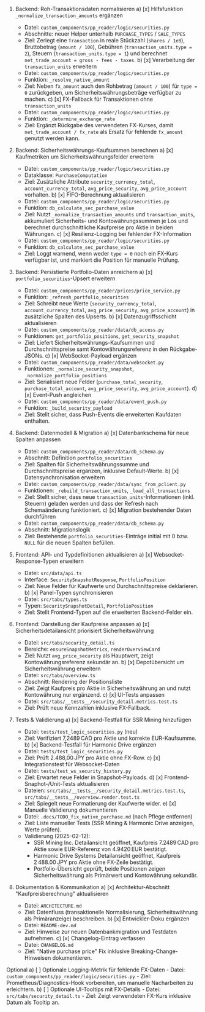 1. Backend: Roh-Transaktionsdaten normalisieren
   a) [x] Hilfsfunktion `_normalize_transaction_amounts` ergänzen
      - Datei: `custom_components/pp_reader/logic/securities.py`
      - Abschnitte: neuer Helper unterhalb `PURCHASE_TYPES` / `SALE_TYPES`
      - Ziel: Zerlegt eine `Transaction` in reale Stückzahl (`shares / 1e8`), Bruttobetrag (`amount / 100`), Gebühren (`transaction_units.type = 2`), Steuern (`transaction_units.type = 1`) und berechnet `net_trade_account = gross - fees - taxes`.
   b) [x] Verarbeitung der `transaction_units` erweitern
      - Datei: `custom_components/pp_reader/logic/securities.py`
      - Funktion: `_resolve_native_amount`
      - Ziel: Neben `fx_amount` auch den Rohbetrag (`amount / 100`) für `type = 0` zurückgeben, um Sicherheitswährungsbeträge verfügbar zu machen.
   c) [x] FX-Fallback für Transaktionen ohne `transaction_units`
      - Datei: `custom_components/pp_reader/logic/securities.py`
      - Funktion: `_determine_exchange_rate`
      - Ziel: Ergänzt Rückgabe des verwendeten FX-Kurses, damit `net_trade_account / fx_rate` als Ersatz für fehlende `fx_amount` genutzt werden kann.

2. Backend: Sicherheitswährungs-Kaufsummen berechnen
   a) [x] Kaufmetriken um Sicherheitswährungsfelder erweitern
      - Datei: `custom_components/pp_reader/logic/securities.py`
      - Dataklasse: `PurchaseComputation`
      - Ziel: Zusätzliche Attribute `security_currency_total`, `account_currency_total`, `avg_price_security`, `avg_price_account` vorhalten.
   b) [x] FIFO-Berechnung aktualisieren
      - Datei: `custom_components/pp_reader/logic/securities.py`
      - Funktion: `db_calculate_sec_purchase_value`
      - Ziel: Nutzt `_normalize_transaction_amounts` und `transaction_units`, akkumuliert Sicherheits- und Kontowährungssummen je Los und berechnet durchschnittliche Kaufpreise pro Aktie in beiden Währungen.
   c) [x] Resilienz-Logging bei fehlender FX-Information
      - Datei: `custom_components/pp_reader/logic/securities.py`
      - Funktion: `db_calculate_sec_purchase_value`
      - Ziel: Loggt warnend, wenn weder `type = 0` noch ein FX-Kurs verfügbar ist, und markiert die Position für manuelle Prüfung.

3. Backend: Persistierte Portfolio-Daten anreichern
   a) [x] `portfolio_securities`-Upsert erweitern
      - Datei: `custom_components/pp_reader/prices/price_service.py`
      - Funktion: `_refresh_portfolio_securities`
      - Ziel: Schreibt neue Werte (`security_currency_total`, `account_currency_total`, `avg_price_security`, `avg_price_account`) in zusätzliche Spalten des Upserts.
   b) [x] Datenzugriffsschicht aktualisieren
      - Datei: `custom_components/pp_reader/data/db_access.py`
      - Funktionen: `get_portfolio_positions`, `get_security_snapshot`
      - Ziel: Liefert Sicherheitswährungs-Kaufsummen und Durchschnittspreise samt Kontowährungsreferenz in den Rückgabe-JSONs.
   c) [x] WebSocket-Payload ergänzen
      - Datei: `custom_components/pp_reader/data/websocket.py`
      - Funktionen: `_normalize_security_snapshot`, `_normalize_portfolio_positions`
      - Ziel: Serialisiert neue Felder (`purchase_total_security`, `purchase_total_account`, `avg_price_security`, `avg_price_account`).
   d) [x] Event-Push angleichen
      - Datei: `custom_components/pp_reader/data/event_push.py`
      - Funktion: `_build_security_payload`
      - Ziel: Stellt sicher, dass Push-Events die erweiterten Kaufdaten enthalten.

4. Backend: Datenmodell & Migration
   a) [x] Datenbankschema für neue Spalten anpassen
      - Datei: `custom_components/pp_reader/data/db_schema.py`
      - Abschnitt: Definition `portfolio_securities`
      - Ziel: Spalten für Sicherheitswährungssumme und Durchschnittspreise ergänzen, inklusive Default-Werte.
   b) [x] Datensynchronisation erweitern
      - Datei: `custom_components/pp_reader/data/sync_from_pclient.py`
      - Funktionen: `_rebuild_transaction_units`, `_load_all_transactions`
      - Ziel: Stellt sicher, dass neue `transaction_units`-Informationen (inkl. Steuern) geladen werden und dass der Refresh nach Schemaänderung funktioniert.
   c) [x] Migration bestehender Daten durchführen
      - Datei: `custom_components/pp_reader/data/db_schema.py`
      - Abschnitt: Migrationslogik
      - Ziel: Bestehende `portfolio_securities`-Einträge initial mit 0 bzw. `NULL` für die neuen Spalten befüllen.

5. Frontend: API- und Typdefinitionen aktualisieren
   a) [x] Websocket-Response-Typen erweitern
      - Datei: `src/data/api.ts`
      - Interface: `SecuritySnapshotResponse`, `PortfolioPosition`
      - Ziel: Neue Felder für Kaufwerte und Durchschnittspreise deklarieren.
   b) [x] Panel-Typen synchronisieren
      - Datei: `src/tabs/types.ts`
      - Typen: `SecuritySnapshotDetail`, `PortfolioPosition`
      - Ziel: Stellt Frontend-Typen auf die erweiterten Backend-Felder ein.

6. Frontend: Darstellung der Kaufpreise anpassen
   a) [x] Sicherheitsdetailansicht priorisiert Sicherheitswährung
      - Datei: `src/tabs/security_detail.ts`
      - Bereiche: `ensureSnapshotMetrics`, `renderOverviewCard`
      - Ziel: Nutzt `avg_price_security` als Hauptwert, zeigt Kontowährungsreferenz sekundär an.
   b) [x] Depotübersicht um Sicherheitswährung erweitern
      - Datei: `src/tabs/overview.ts`
      - Abschnitt: Rendering der Positionsliste
      - Ziel: Zeigt Kaufpreis pro Aktie in Sicherheitswährung an und nutzt Kontowährung nur ergänzend.
   c) [x] UI-Tests anpassen
      - Datei: `src/tabs/__tests__/security_detail.metrics.test.ts`
      - Ziel: Prüft neue Kennzahlen inklusive FX-Fallback.

7. Tests & Validierung
   a) [x] Backend-Testfall für SSR Mining hinzufügen
      - Datei: `tests/test_logic_securities.py` (neu)
      - Ziel: Verifiziert 7,2489 CAD pro Aktie und korrekte EUR-Kaufsumme.
   b) [x] Backend-Testfall für Harmonic Drive ergänzen
      - Datei: `tests/test_logic_securities.py`
      - Ziel: Prüft 2.488,00 JPY pro Aktie ohne FX-Row.
   c) [x] Integrationstest für Websocket-Daten
      - Datei: `tests/test_ws_security_history.py`
      - Ziel: Erwartet neue Felder in Snapshot-Payloads.
   d) [x] Frontend-Snaphot-/Unit-Tests aktualisieren
      - Dateien: `src/tabs/__tests__/security_detail.metrics.test.ts`, `src/tabs/__tests__/overview.render.test.ts`
      - Ziel: Spiegelt neue Formatierung der Kaufwerte wider.
   e) [x] Manuelle Validierung dokumentieren
      - Datei: `.docs/TODO_fix_native_purchase.md` (nach Pflege entfernen)
      - Ziel: Liste manueller Tests (SSR Mining & Harmonic Drive anzeigen, Werte prüfen).
      - Validierung (2025-02-12):
        * SSR Mining Inc. Detailansicht geöffnet, Kaufpreis 7.2489 CAD pro Aktie sowie EUR-Referenz von 4.9420 EUR bestätigt.
        * Harmonic Drive Systems Detailansicht geöffnet, Kaufpreis 2 488.00 JPY pro Aktie ohne FX-Zeile bestätigt.
        * Portfolio-Übersicht geprüft, beide Positionen zeigen Sicherheitswährung als Primärwert und Kontowährung sekundär.

8. Dokumentation & Kommunikation
   a) [x] Architektur-Abschnitt "Kaufpreisberechnung" aktualisieren
      - Datei: `ARCHITECTURE.md`
      - Ziel: Datenfluss (transaktionelle Normalisierung, Sicherheitswährung als Primäranzeige) beschreiben.
   b) [x] Entwickler-Doku ergänzen
      - Datei: `README-dev.md`
      - Ziel: Hinweise zur neuen Datenbankmigration und Testdaten aufnehmen.
   c) [x] Changelog-Eintrag verfassen
      - Datei: `CHANGELOG.md`
      - Ziel: "Native purchase price" Fix inklusive Breaking-Change-Hinweisen dokumentieren.

Optional
   a) [ ] Optionale Logging-Metrik für fehlende FX-Daten
      - Datei: `custom_components/pp_reader/logic/securities.py`
      - Ziel: Prometheus/Diagnostics-Hook vorbereiten, um manuelle Nacharbeiten zu erleichtern.
   b) [ ] Optionale UI-Tooltips mit FX-Details
      - Datei: `src/tabs/security_detail.ts`
      - Ziel: Zeigt verwendeten FX-Kurs inklusive Datum als Tooltip an.
